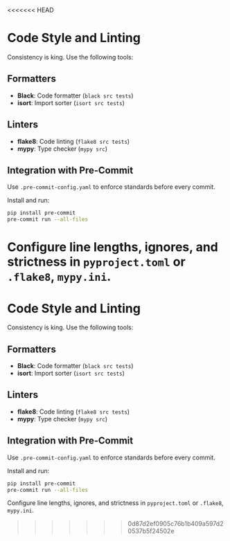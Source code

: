 <<<<<<< HEAD
# Code Style and Linting

Consistency is king. Use the following tools:

## Formatters

- **Black**: Code formatter (`black src tests`)
- **isort**: Import sorter (`isort src tests`)

## Linters

- **flake8**: Code linting (`flake8 src tests`)
- **mypy**: Type checker (`mypy src`)

## Integration with Pre-Commit

Use `.pre-commit-config.yaml` to enforce standards before every commit.

Install and run:
```bash
pip install pre-commit
pre-commit run --all-files
```

Configure line lengths, ignores, and strictness in `pyproject.toml` or `.flake8`, `mypy.ini`.
=======
# Code Style and Linting

Consistency is king. Use the following tools:

## Formatters

- **Black**: Code formatter (`black src tests`)
- **isort**: Import sorter (`isort src tests`)

## Linters

- **flake8**: Code linting (`flake8 src tests`)
- **mypy**: Type checker (`mypy src`)

## Integration with Pre-Commit

Use `.pre-commit-config.yaml` to enforce standards before every commit.

Install and run:
```bash
pip install pre-commit
pre-commit run --all-files
```

Configure line lengths, ignores, and strictness in `pyproject.toml` or `.flake8`, `mypy.ini`.
>>>>>>> 0d87d2ef0905c76b1b409a597d20537b5f24502e
